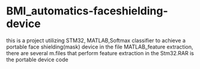 # BMI_automatics-faceshielding-device
this is a project utilizing STM32, MATLAB,Softmax classifier to achieve a portable face shielding(mask) device
in the file MATLAB_feature extraction, there are several m.files that perform feature extraction
in the Stm32.RAR is the portable device code
